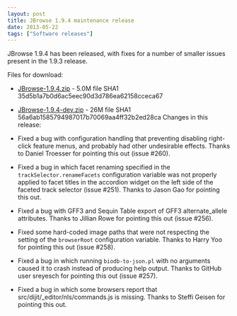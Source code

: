 ```yaml
---
layout: post
title: JBrowse 1.9.4 maintenance release
date: 2013-05-22
tags: ["Software releases"]
---
```


JBrowse 1.9.4 has been released, with fixes for a number of smaller issues
present in the 1.9.3 release.

Files for download:

- [JBrowse-1.9.4.zip](/wordpress/wp-content/plugins/download-monitor/download.php?id=51 "download JBrowse-1.9.4.zip") -
  5.0M file SHA1 35d5b1a7b0d6ac5eec90d3d786ea62158cceca67
- [JBrowse-1.9.4-dev.zip](http://jbrowse.org/wordpress/wp-content/plugins/download-monitor/download.php?id=52 "download JBrowse-1.9.4-dev.zip") -
  26M file SHA1 56a6ab1585794987017b70069aa4ff32b2ed28ca Changes in this
  release:

- Fixed a bug with configuration handling that preventing disabling right-click
  feature menus, and probably had other undesirable effects. Thanks to Daniel
  Troesser for pointing this out (issue #260).
- Fixed a bug in which facet renaming specified in the
  `trackSelector.renameFacets` configuration variable was not properly applied
  to facet titles in the accordion widget on the left side of the faceted track
  selector (issue #251). Thanks to Jason Gao for pointing this out.
- Fixed a bug with GFF3 and Sequin Table export of GFF3 alternate_allele
  attributes. Thanks to Jillian Rowe for pointing this out (issue #256).
- Fixed some hard-coded image paths that were not respecting the setting of the
  `browserRoot` configuration variable. Thanks to Harry Yoo for pointing this
  out (issue #258).
- Fixed a bug in which running `biodb-to-json.pl` with no arguments caused it to
  crash instead of producing help output. Thanks to GitHub user sreyesch for
  pointing this out (issue #257).
- Fixed a bug in which some browsers report that
  src/dijit/\_editor/nls/commands.js is missing. Thanks to Steffi Geisen for
  pointing this out.
